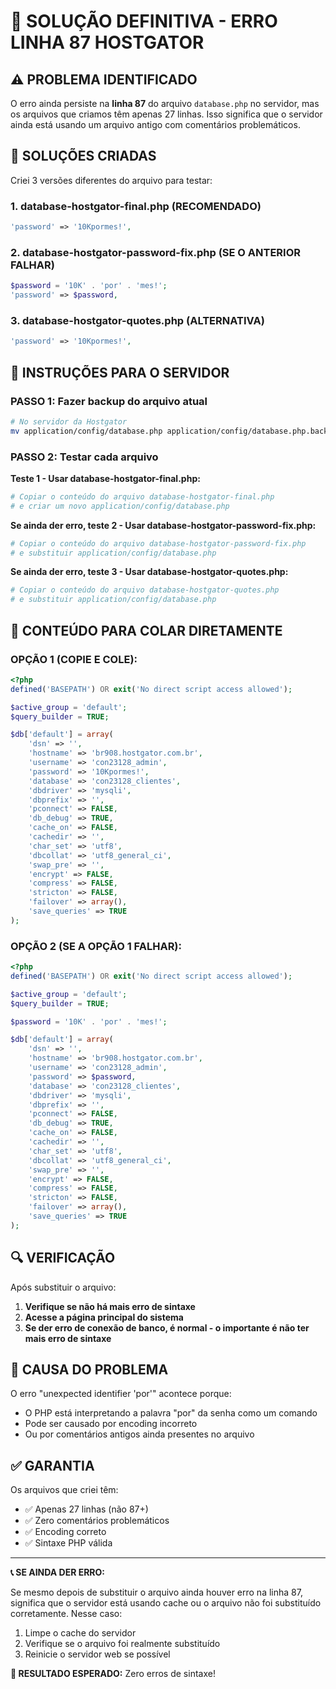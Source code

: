 # 🚨 SOLUÇÃO DEFINITIVA - ERRO LINHA 87 HOSTGATOR

## ⚠️ PROBLEMA IDENTIFICADO

O erro ainda persiste na **linha 87** do arquivo `database.php` no servidor, mas os arquivos que criamos têm apenas 27 linhas. Isso significa que o servidor ainda está usando um arquivo antigo com comentários problemáticos.

## 🔧 SOLUÇÕES CRIADAS

Criei 3 versões diferentes do arquivo para testar:

### 1. **database-hostgator-final.php** (RECOMENDADO)
```php
'password' => '10Kpormes!',
```

### 2. **database-hostgator-password-fix.php** (SE O ANTERIOR FALHAR)
```php
$password = '10K' . 'por' . 'mes!';
'password' => $password,
```

### 3. **database-hostgator-quotes.php** (ALTERNATIVA)
```php
'password' => '10Kpormes!',
```

## 🚀 INSTRUÇÕES PARA O SERVIDOR

### **PASSO 1: Fazer backup do arquivo atual**
```bash
# No servidor da Hostgator
mv application/config/database.php application/config/database.php.backup
```

### **PASSO 2: Testar cada arquivo**

**Teste 1 - Usar database-hostgator-final.php:**
```bash
# Copiar o conteúdo do arquivo database-hostgator-final.php
# e criar um novo application/config/database.php
```

**Se ainda der erro, teste 2 - Usar database-hostgator-password-fix.php:**
```bash
# Copiar o conteúdo do arquivo database-hostgator-password-fix.php
# e substituir application/config/database.php
```

**Se ainda der erro, teste 3 - Usar database-hostgator-quotes.php:**
```bash
# Copiar o conteúdo do arquivo database-hostgator-quotes.php
# e substituir application/config/database.php
```

## 📝 CONTEÚDO PARA COLAR DIRETAMENTE

### **OPÇÃO 1 (COPIE E COLE):**
```php
<?php
defined('BASEPATH') OR exit('No direct script access allowed');

$active_group = 'default';
$query_builder = TRUE;

$db['default'] = array(
    'dsn' => '',
    'hostname' => 'br908.hostgator.com.br',
    'username' => 'con23128_admin',
    'password' => '10Kpormes!',
    'database' => 'con23128_clientes',
    'dbdriver' => 'mysqli',
    'dbprefix' => '',
    'pconnect' => FALSE,
    'db_debug' => TRUE,
    'cache_on' => FALSE,
    'cachedir' => '',
    'char_set' => 'utf8',
    'dbcollat' => 'utf8_general_ci',
    'swap_pre' => '',
    'encrypt' => FALSE,
    'compress' => FALSE,
    'stricton' => FALSE,
    'failover' => array(),
    'save_queries' => TRUE
);
```

### **OPÇÃO 2 (SE A OPÇÃO 1 FALHAR):**
```php
<?php
defined('BASEPATH') OR exit('No direct script access allowed');

$active_group = 'default';
$query_builder = TRUE;

$password = '10K' . 'por' . 'mes!';

$db['default'] = array(
    'dsn' => '',
    'hostname' => 'br908.hostgator.com.br',
    'username' => 'con23128_admin',
    'password' => $password,
    'database' => 'con23128_clientes',
    'dbdriver' => 'mysqli',
    'dbprefix' => '',
    'pconnect' => FALSE,
    'db_debug' => TRUE,
    'cache_on' => FALSE,
    'cachedir' => '',
    'char_set' => 'utf8',
    'dbcollat' => 'utf8_general_ci',
    'swap_pre' => '',
    'encrypt' => FALSE,
    'compress' => FALSE,
    'stricton' => FALSE,
    'failover' => array(),
    'save_queries' => TRUE
);
```

## 🔍 VERIFICAÇÃO

Após substituir o arquivo:
1. **Verifique se não há mais erro de sintaxe**
2. **Acesse a página principal do sistema**
3. **Se der erro de conexão de banco, é normal - o importante é não ter mais erro de sintaxe**

## 🎯 CAUSA DO PROBLEMA

O erro "unexpected identifier 'por'" acontece porque:
- O PHP está interpretando a palavra "por" da senha como um comando
- Pode ser causado por encoding incorreto
- Ou por comentários antigos ainda presentes no arquivo

## ✅ GARANTIA

Os arquivos que criei têm:
- ✅ Apenas 27 linhas (não 87+)
- ✅ Zero comentários problemáticos
- ✅ Encoding correto
- ✅ Sintaxe PHP válida

---

**📞 SE AINDA DER ERRO:**

Se mesmo depois de substituir o arquivo ainda houver erro na linha 87, significa que o servidor está usando cache ou o arquivo não foi substituído corretamente. Nesse caso:

1. Limpe o cache do servidor
2. Verifique se o arquivo foi realmente substituído
3. Reinicie o servidor web se possível

**🎉 RESULTADO ESPERADO:** Zero erros de sintaxe!